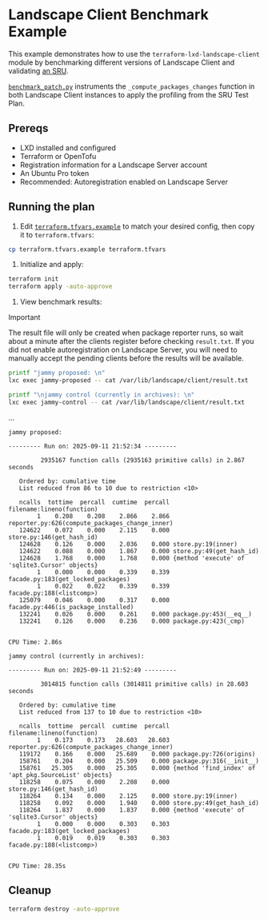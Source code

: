 # Landscape Client Benchmark Example

This example demonstrates how to use the `terraform-lxd-landscape-client` module by benchmarking different versions of Landscape Client and validating [an SRU](https://bugs.launchpad.net/landscape-client/+bug/2099283).

[`benchmark_patch.py`](./benchmark_patch.py) instruments the `_compute_packages_changes` function in both Landscape Client instances to apply the profiling from the SRU Test Plan.

## Prereqs

- LXD installed and configured
- Terraform or OpenTofu
- Registration information for a Landscape Server account
- An Ubuntu Pro token
- Recommended: Autoregistration enabled on Landscape Server

## Running the plan

1. Edit [`terraform.tfvars.example`](./terraform.tfvars.example) to match your desired config, then copy it to `terraform.tfvars`:

```sh
cp terraform.tfvars.example terraform.tfvars
```

1. Initialize and apply:

```sh
terraform init
terraform apply -auto-approve
```

1. View benchmark results:

> [!IMPORTANT]
> The result file will only be created when package reporter runs, so wait about a minute after the clients register before checking `result.txt`. If you did not enable autoregistration on Landscape Server, you will need to manually accept the pending clients before the results will be available.

```sh
printf "jammy proposed: \n"
lxc exec jammy-proposed -- cat /var/lib/landscape/client/result.txt

printf "\njammy control (currently in archives): \n"
lxc exec jammy-control -- cat /var/lib/landscape/client/result.txt
```

...

```
jammy proposed: 

--------- Run on: 2025-09-11 21:52:34 ---------

         2935167 function calls (2935163 primitive calls) in 2.867 seconds

   Ordered by: cumulative time
   List reduced from 86 to 10 due to restriction <10>

   ncalls  tottime  percall  cumtime  percall filename:lineno(function)
        1    0.208    0.208    2.866    2.866 reporter.py:626(compute_packages_change_inner)
   124622    0.072    0.000    2.115    0.000 store.py:146(get_hash_id)
   124628    0.126    0.000    2.036    0.000 store.py:19(inner)
   124622    0.088    0.000    1.867    0.000 store.py:49(get_hash_id)
   124628    1.768    0.000    1.768    0.000 {method 'execute' of 'sqlite3.Cursor' objects}
        1    0.000    0.000    0.339    0.339 facade.py:183(get_locked_packages)
        1    0.022    0.022    0.339    0.339 facade.py:188(<listcomp>)
   125079    0.046    0.000    0.317    0.000 facade.py:446(is_package_installed)
   132241    0.026    0.000    0.261    0.000 package.py:453(__eq__)
   132241    0.126    0.000    0.236    0.000 package.py:423(_cmp)


CPU Time: 2.86s

jammy control (currently in archives): 

--------- Run on: 2025-09-11 21:52:49 ---------

         3014815 function calls (3014811 primitive calls) in 28.603 seconds

   Ordered by: cumulative time
   List reduced from 137 to 10 due to restriction <10>

   ncalls  tottime  percall  cumtime  percall filename:lineno(function)
        1    0.173    0.173   28.603   28.603 reporter.py:626(compute_packages_change_inner)
   119172    0.166    0.000   25.689    0.000 package.py:726(origins)
   158761    0.204    0.000   25.509    0.000 package.py:316(__init__)
   158761   25.305    0.000   25.305    0.000 {method 'find_index' of 'apt_pkg.SourceList' objects}
   118258    0.075    0.000    2.208    0.000 store.py:146(get_hash_id)
   118264    0.134    0.000    2.125    0.000 store.py:19(inner)
   118258    0.092    0.000    1.940    0.000 store.py:49(get_hash_id)
   118264    1.837    0.000    1.837    0.000 {method 'execute' of 'sqlite3.Cursor' objects}
        1    0.000    0.000    0.303    0.303 facade.py:183(get_locked_packages)
        1    0.019    0.019    0.303    0.303 facade.py:188(<listcomp>)


CPU Time: 28.35s
```

## Cleanup

```sh
terraform destroy -auto-approve
```
